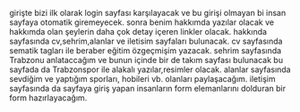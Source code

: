 girişte bizi ilk olarak login sayfası karşılayacak ve bu girişi olmayan bi insan sayfaya otomatik giremeyecek.
sonra benim hakkımda yazılar olacak ve hakkımda olan şeylerin daha çok detay içeren linkler olacak.
hakkında sayfasında cv,sehrim,alanlar ve iletisim sayfaları bulunacak.
cv sayfasında sematik tagları ile beraber eğitim özgeçmişim yazacak.
sehrim sayfasında Trabzonu anlataccağım ve bunun içinde bir de takım sayfası bulunacak bu sayfada da Trabzonspor ile alakalı yazılar,resimler olacak.
alanlar sayfasında sevdiğim ve yaptığım sporları, hobileri vb. olanları paylaşacağım.
iletişim sayfasında da sayfaya giriş yapan insanların form elemanlarını dolduran bir form hazırlayacağım.
